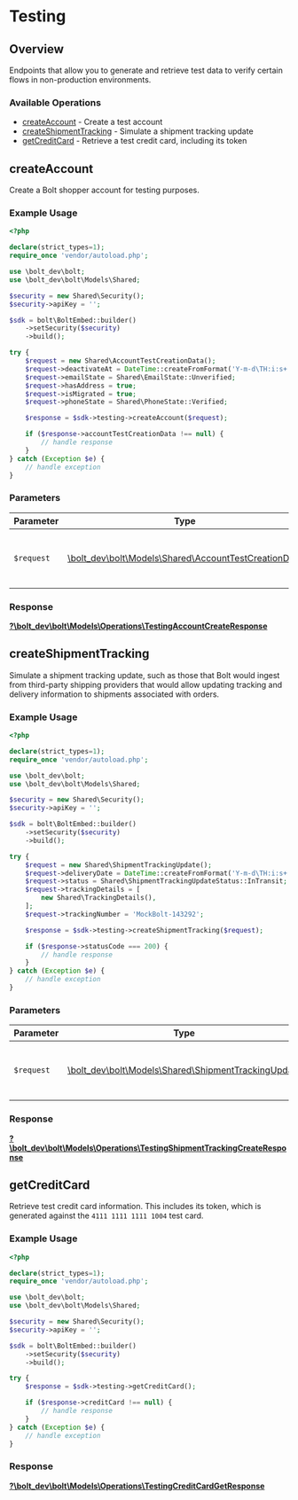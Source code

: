 # Testing


## Overview

Endpoints that allow you to generate and retrieve test data to verify certain
flows in non-production environments.


### Available Operations

* [createAccount](#createaccount) - Create a test account
* [createShipmentTracking](#createshipmenttracking) - Simulate a shipment tracking update
* [getCreditCard](#getcreditcard) - Retrieve a test credit card, including its token

## createAccount

Create a Bolt shopper account for testing purposes.


### Example Usage

```php
<?php

declare(strict_types=1);
require_once 'vendor/autoload.php';

use \bolt_dev\bolt;
use \bolt_dev\bolt\Models\Shared;

$security = new Shared\Security();
$security->apiKey = '';

$sdk = bolt\BoltEmbed::builder()
    ->setSecurity($security)
    ->build();

try {
    $request = new Shared\AccountTestCreationData();
    $request->deactivateAt = DateTime::createFromFormat('Y-m-d\TH:i:s+', '2017-07-21T17:32:28Z');
    $request->emailState = Shared\EmailState::Unverified;
    $request->hasAddress = true;
    $request->isMigrated = true;
    $request->phoneState = Shared\PhoneState::Verified;

    $response = $sdk->testing->createAccount($request);

    if ($response->accountTestCreationData !== null) {
        // handle response
    }
} catch (Exception $e) {
    // handle exception
}
```

### Parameters

| Parameter                                                                                              | Type                                                                                                   | Required                                                                                               | Description                                                                                            |
| ------------------------------------------------------------------------------------------------------ | ------------------------------------------------------------------------------------------------------ | ------------------------------------------------------------------------------------------------------ | ------------------------------------------------------------------------------------------------------ |
| `$request`                                                                                             | [\bolt_dev\bolt\Models\Shared\AccountTestCreationData](../../models/shared/AccountTestCreationData.md) | :heavy_check_mark:                                                                                     | The request object to use for the request.                                                             |


### Response

**[?\bolt_dev\bolt\Models\Operations\TestingAccountCreateResponse](../../models/operations/TestingAccountCreateResponse.md)**


## createShipmentTracking

Simulate a shipment tracking update, such as those that Bolt would ingest from
third-party shipping providers that would allow updating tracking and delivery
information to shipments associated with orders.


### Example Usage

```php
<?php

declare(strict_types=1);
require_once 'vendor/autoload.php';

use \bolt_dev\bolt;
use \bolt_dev\bolt\Models\Shared;

$security = new Shared\Security();
$security->apiKey = '';

$sdk = bolt\BoltEmbed::builder()
    ->setSecurity($security)
    ->build();

try {
    $request = new Shared\ShipmentTrackingUpdate();
    $request->deliveryDate = DateTime::createFromFormat('Y-m-d\TH:i:s+', '2014-08-23:T06:00:00Z');
    $request->status = Shared\ShipmentTrackingUpdateStatus::InTransit;
    $request->trackingDetails = [
        new Shared\TrackingDetails(),
    ];
    $request->trackingNumber = 'MockBolt-143292';

    $response = $sdk->testing->createShipmentTracking($request);

    if ($response->statusCode === 200) {
        // handle response
    }
} catch (Exception $e) {
    // handle exception
}
```

### Parameters

| Parameter                                                                                            | Type                                                                                                 | Required                                                                                             | Description                                                                                          |
| ---------------------------------------------------------------------------------------------------- | ---------------------------------------------------------------------------------------------------- | ---------------------------------------------------------------------------------------------------- | ---------------------------------------------------------------------------------------------------- |
| `$request`                                                                                           | [\bolt_dev\bolt\Models\Shared\ShipmentTrackingUpdate](../../models/shared/ShipmentTrackingUpdate.md) | :heavy_check_mark:                                                                                   | The request object to use for the request.                                                           |


### Response

**[?\bolt_dev\bolt\Models\Operations\TestingShipmentTrackingCreateResponse](../../models/operations/TestingShipmentTrackingCreateResponse.md)**


## getCreditCard

Retrieve test credit card information. This includes its token, which is
generated against the `4111 1111 1111 1004` test card.


### Example Usage

```php
<?php

declare(strict_types=1);
require_once 'vendor/autoload.php';

use \bolt_dev\bolt;
use \bolt_dev\bolt\Models\Shared;

$security = new Shared\Security();
$security->apiKey = '';

$sdk = bolt\BoltEmbed::builder()
    ->setSecurity($security)
    ->build();

try {
    $response = $sdk->testing->getCreditCard();

    if ($response->creditCard !== null) {
        // handle response
    }
} catch (Exception $e) {
    // handle exception
}
```


### Response

**[?\bolt_dev\bolt\Models\Operations\TestingCreditCardGetResponse](../../models/operations/TestingCreditCardGetResponse.md)**

